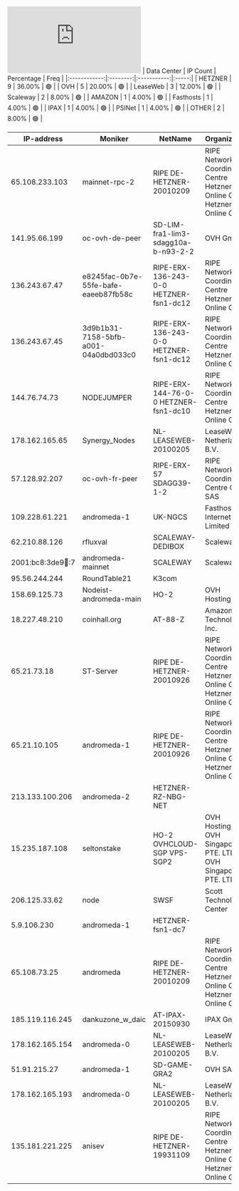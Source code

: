 ![Diagramm](https://github.com/obajay/StateSync-snapshots/blob/main/Projects/AndromedaProtocol/1/README.md)
| Data Center | IP Count | Percentage | Freq |
|:------------:|:--------:|:-----------:|:-----:|
| HETZNER | 9 | 36.00% | 🟢 |
| OVH | 5 | 20.00% | 🟢 |
| LeaseWeb | 3 | 12.00% | 🟢 |
| Scaleway | 2 | 8.00% | 🟢 |
| AMAZON | 1 | 4.00% | 🟢 |
| Fasthosts | 1 | 4.00% | 🟢 |
| IPAX | 1 | 4.00% | 🟢 |
| PSINet | 1 | 4.00% | 🟢 |
| OTHER | 2 | 8.00% | 🟢 |

<!-- START_TABLE -->
| IP-address | Moniker | NetName | Organization |
|-------------|-------------|-------------|-------------|
| 65.108.233.103 | mainnet-rpc-2 | RIPE DE-HETZNER-20010209 | RIPE Network Coordination Centre Hetzner Online GmbH Hetzner Online GmbH |
| 141.95.66.199 | oc-ovh-de-peer | SD-LIM-fra1-lim3-sdagg10a-b-n93-2-2 | OVH GmbH |
| 136.243.67.47 | e8245fac-0b7e-55fe-bafe-eaeeb87fb58c | RIPE-ERX-136-243-0-0 HETZNER-fsn1-dc12 | RIPE Network Coordination Centre Hetzner Online GmbH |
| 136.243.67.45 | 3d9b1b31-7158-5bfb-a001-04a0dbd033c0 | RIPE-ERX-136-243-0-0 HETZNER-fsn1-dc12 | RIPE Network Coordination Centre Hetzner Online GmbH |
| 144.76.74.73 | NODEJUMPER | RIPE-ERX-144-76-0-0 HETZNER-fsn1-dc10 | RIPE Network Coordination Centre Hetzner Online GmbH |
| 178.162.165.65 | Synergy_Nodes | NL-LEASEWEB-20100205 | LeaseWeb Netherlands B.V. |
| 57.128.92.207 | oc-ovh-fr-peer | RIPE-ERX-57 SDAGG39-1-2 | RIPE Network Coordination Centre OVH SAS |
| 109.228.61.221 | andromeda-1 | UK-NGCS | Fasthosts Internet Limited |
| 62.210.88.126 | rfluxval | SCALEWAY-DEDIBOX | Scaleway |
| 2001:bc8:3de9:100::7 | andromeda-mainnet | SCALEWAY | Scaleway |
| 95.56.244.244 | RoundTable21 | K3com |  |
| 158.69.125.73 | Nodeist-andromeda-main | HO-2 | OVH Hosting, Inc. |
| 18.227.48.210 | coinhall.org | AT-88-Z | Amazon Technologies Inc. |
| 65.21.73.18 | ST-Server | RIPE DE-HETZNER-20010926 | RIPE Network Coordination Centre Hetzner Online GmbH Hetzner Online GmbH |
| 65.21.10.105 | andromeda-1 | RIPE DE-HETZNER-20010926 | RIPE Network Coordination Centre Hetzner Online GmbH Hetzner Online GmbH |
| 213.133.100.206 | andromeda-2 | HETZNER-RZ-NBG-NET |  |
| 15.235.187.108 | seltonstake | HO-2 OVHCLOUD-SGP VPS-SGP2 | OVH Hosting, Inc. OVH Singapore PTE. LTD OVH Singapore PTE. LTD |
| 206.125.33.62 | node | SWSF | Scott Technology Center |
| 5.9.106.230 | andromeda-1 | HETZNER-fsn1-dc7 |  |
| 65.108.73.25 | andromeda | RIPE DE-HETZNER-20010209 | RIPE Network Coordination Centre Hetzner Online GmbH Hetzner Online GmbH |
| 185.119.116.245 | dankuzone_w_daic | AT-IPAX-20150930 | IPAX GmbH |
| 178.162.165.154 | andromeda-0 | NL-LEASEWEB-20100205 | LeaseWeb Netherlands B.V. |
| 51.91.215.27 | andromeda-1 | SD-GAME-GRA2 | OVH SAS |
| 178.162.165.193 | andromeda-0 | NL-LEASEWEB-20100205 | LeaseWeb Netherlands B.V. |
| 135.181.221.225 | anisev | RIPE DE-HETZNER-19931109 | RIPE Network Coordination Centre Hetzner Online GmbH Hetzner Online GmbH |

<!-- END_TABLE -->